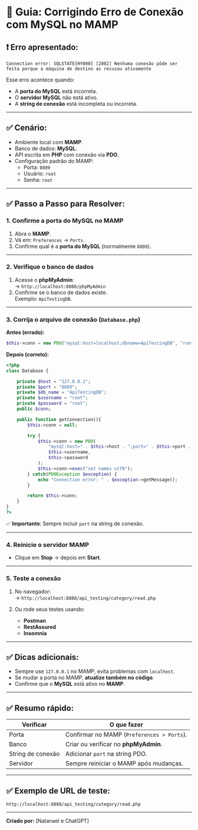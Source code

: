 

# 📄 Guia: Corrigindo Erro de Conexão com MySQL no MAMP

## ❗ Erro apresentado:

```
Connection error: SQLSTATE[HY000] [2002] Nenhuma conexão pôde ser feita porque a máquina de destino as recusou ativamente
```

Esse erro acontece quando:  
- A **porta do MySQL** está incorreta.  
- O **servidor MySQL** não está ativo.  
- A **string de conexão** está incompleta ou incorreta.

---

## ✅ Cenário:

- Ambiente local com **MAMP**.
- Banco de dados: **MySQL**.
- API escrita em **PHP** com conexão via **PDO**.
- Configuração padrão do MAMP:  
  - Porta: `8889`  
  - Usuário: `root`  
  - Senha: `root`

---

## ✅ Passo a Passo para Resolver:

### 1. Confirme a porta do MySQL no MAMP

1. Abra o **MAMP**.
2. Vá em: `Preferences` → `Ports`.
3. Confirme qual é a **porta do MySQL** (normalmente `8889`).

---

### 2. Verifique o banco de dados

1. Acesse o **phpMyAdmin**:  
   → `http://localhost:8888/phpMyAdmin`
2. Confirme se o banco de dados existe.  
   Exemplo: `ApiTestingDB`.

---

### 3. Corrija o arquivo de conexão (`Database.php`)

**Antes (errado):**

```php
$this->conn = new PDO("mysql:host=localhost;dbname=ApiTestingDB", "root", "root");
```

**Depois (correto):**

```php
<?php
class Database {

    private $host = "127.0.0.1";
    private $port = "8889";
    private $db_name = "ApiTestingDB";
    private $username = "root";
    private $password = "root";
    public $conn;

    public function getConnection(){
        $this->conn = null;

        try {
            $this->conn = new PDO(
                "mysql:host=" . $this->host . ";port=" . $this->port . ";dbname=" . $this->db_name,
                $this->username,
                $this->password
            );
            $this->conn->exec("set names utf8");
        } catch(PDOException $exception) {
            echo "Connection error: " . $exception->getMessage();
        }

        return $this->conn;
    }
}
?>
```

✅ **Importante**: Sempre incluir `port` na string de conexão.

---

### 4. Reinicie o servidor MAMP

- Clique em **Stop** → depois em **Start**.

---

### 5. Teste a conexão

1. No navegador:  
   → `http://localhost:8888/api_testing/category/read.php`
   
2. Ou rode seus testes usando:  
   - **Postman**  
   - **RestAssured**  
   - **Insomnia**

---

## ✅ Dicas adicionais:

- Sempre use `127.0.0.1` no MAMP, evita problemas com `localhost`.
- Se mudar a porta no MAMP, **atualize também no código**.
- Confirme que o **MySQL** está ativo no **MAMP**.

---

## ✅ Resumo rápido:

| Verificar         | O que fazer                                      |
|-------------------|--------------------------------------------------|
| Porta             | Confirmar no MAMP (`Preferences > Ports`).       |
| Banco             | Criar ou verificar no **phpMyAdmin**.            |
| String de conexão | Adicionar `port` na string PDO.                  |
| Servidor          | Sempre reiniciar o MAMP após mudanças.           |

---

## ✅ Exemplo de URL de teste:

```
http://localhost:8888/api_testing/category/read.php
```

---
**Criado por:** [Natanael e ChatGPT]
